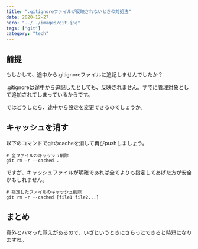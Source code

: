 ```yaml
---
title: ".gitignoreファイルが反映されないときの対処法"
date: 2020-12-27
hero: "../../images/git.jpg"
tags: ["git"]
category: "tech"
---
```


## 前提
もしかして、途中から.gitignoreファイルに追記しませんでしたか？

.gitignoreは途中から追記したとしても、反映されません。すでに管理対象として追加されてしまっているからです。

ではどうしたら、途中から設定を変更できるのでしょうか。

## キャッシュを消す
以下のコマンドでgitのcacheを消して再びpushしましょう。
```shell
# 全ファイルのキャッシュ削除
git rm -r --cached .
```
ですが、キャッシュファイルが明確であれば全てよりも指定してあげた方が安全かもしれません。
```shell
# 指定したファイルのキャッシュ削除
git rm -r --cached [file1 file2...]
```

## まとめ
意外とハマった覚えがあるので、いざというときにさらっとできると時短になりますね。

